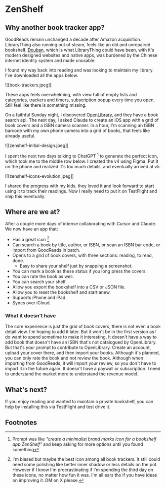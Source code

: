 # ZenShelf

## Why another book tracker app?
GoodReads remain unchanged a decade after Amazon acquisition.
LibraryThing also running out of steam, feels like an old and unrepaired bookshelf.
[Douban](https://douban.com), which is what LibraryThing could have been, with it's modern designed websites and native apps, was burdened by the Chinese internet identity system and made unusable. 

I found my way back into reading and was looking to maintain my library. I've downloaded all the apps below. 

![[book-trackers.jpeg]]

These apps feels overwhelming, with view full of empty lists and categories, trackers and timers, subscription popup every time you open. Still feel like there is something missing.

On a faithful Sunday night, I discovered [OpenLibrary](https://openlibrary.org/), and they have a book search api. The next day, I asked Claude to create an iOS app with a grid of book covers and a ISBN camera scanner. In a hour, I'm scanning an ISBN barcode with my own phone camera into a grid of books, that feels like already useful.

![[zenshelf-initial-design.jpeg]]

I spent the next two days talking to ChatGPT [^1] to generate the perfect icon, which took me to the middle row below. I created the v4 using Figma. Put it on the phone and realized it's too much details, and eventually arrived at v5.

![[zenshelf-icons-evolution.jpeg]]

I shared the progress with my kids, they loved it and look forward to start using it to track their readings. Now I really need to put it on TestFlight and ship this eventually.

## Where are we at?

After a couple more days of intense collaborating with Cursor and Claude. We now have an app that:
- Has a great icon [^2]
- Can search a book by title, author, or ISBN, or scan an ISBN bar code, or import from GoodReads in batch.
- Opens to a grid of book covers, with three sections: reading, to read, done.
	- Easy to share your shelf just by snapping a screenshot.
- You can mark a book as these status if you long press the covers.
- You can rate the book as well.
- You can search your shelf.
- Allow you export the bookshelf into a CSV or JSON file.
- Allow you to reset the bookshelf and start anew.
- Supports iPhone and iPad.
- Syncs over iCloud.
### What it doesn't have
The core experience is just the grid of book covers, there is not even a book detail view. I'm hoping to add it later. But it won't be in the first version as I do want to spend sometime to make it interesting. 
It doesn't have a way to add book that doesn't have an ISBN that's not catalogued by OpenLibrary. But that's your prompt to contribute to OpenLibrary. Create an account, upload your cover there, and then import your books. 
Although it's planned, you can only rate the book and not review the book. Although when importing from GoodReads, it will import your review, so you don't have to import it in the future again.
It doesn't have a paywall or subscription. I need to understand the market more to understand the revenue model. 

## What's next?

If you enjoy reading and wanted to maintain a private bookshelf, you can help by installing this via TestFlight and test drive it. 

## Footnotes
[^1]: Prompt was like _"create a minimalist brand marks icon for a bookshelf app ZenShelf"_ and keep asking for more options until you found something
[^2]: I'm biased but maybe the best icon among all book trackers. It still could need some polishing like better inner shadow or less details on the pot. However if I know I'm procrastinating if I'm spending the third day on these icons, no matter how fun it was. I'm all ears tho if you have ideas on improving it. DM on X please.